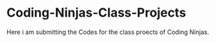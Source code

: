 # Coding-Ninjas-Class-Projects
Here i am submitting the Codes for the class proects of Coding Ninjas.
